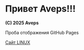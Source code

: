 <h1>Привет Aveps!!!</h1>
<strong>(C) 2025 Aveps</strong>
<p>Проба отображения GitHub Pages</p>

<a href=https://stm66.github.io/>Сайт LINUX</a>
